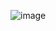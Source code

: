 ![image](https://user-images.githubusercontent.com/61161828/236235444-7bf9a48e-333d-41c5-b4d8-6a808335e2a2.png)
